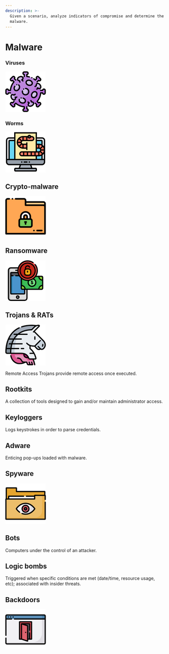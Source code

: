 ```yaml
---
description: >-
  Given a scenario, analyze indicators of compromise and determine the type of
  malware.
---
```


# Malware

### Viruses

![Viruses require human-interaction to propagate.](../../.gitbook/assets/005-coronavirus.png)

### Worms

![Worms do not require human-interaction to propagate. ](../../.gitbook/assets/004-worm.png)

## Crypto-malware

![](../../.gitbook/assets/013-folder.png)

## Ransomware 

![Ransomware is malware that encrypts the victim&apos;s data until a ransom is paid.](../../.gitbook/assets/008-ransomware.png)

## Trojans & RATs

![ Trojans are malicious software hidden inside benign software.](../../.gitbook/assets/007-trojan%20%282%29%20%281%29.png)

Remote Access Trojans provide remote access once executed.

## Rootkits

A collection of tools designed to gain and/or maintain administrator access.

## Keyloggers

Logs keystrokes in order to parse credentials.

## Adware

Enticing pop-ups loaded with malware.

## Spyware

![Spyware collects information about user activity \(logon times, files accessed, etc.\).](../../.gitbook/assets/001-spyware.png)

## Bots

Computers under the control of an attacker.

## Logic bombs

Triggered when specific conditions are met \(date/time, resource usage, etc\); associated with insider threats.

## Backdoors

![An entry point created by an attacker so she can maintain access.](../../.gitbook/assets/010-backdoor.png)

